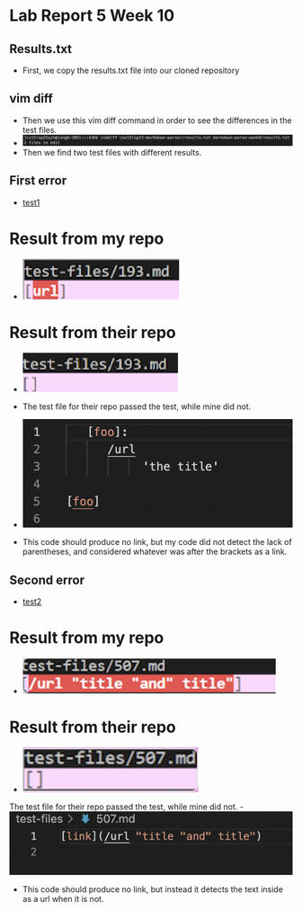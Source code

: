 # Lab Report 5 Week 10

## Results.txt   
-   First, we copy the results.txt file into our cloned repository

## vim diff   
- Then we use this vim diff command in order to see the differences in the test files.
- ![Image](vimdiff.png)
- Then we find two test files with different results. 

## First error
- [test1](https://github.com/nidhidhamnani/markdown-parser/blob/main/test-files/193.md)
# Result from my repo   
- ![Image](wrong193.png)   
# Result from their repo   
- ![Image](correct193.png)

- The test file for their repo passed the test, while mine did not.
- ![Image](193.png)   
- This code should produce no link, but my code did not detect the lack of parentheses, and considered whatever was after the brackets as a link. 

## Second error   
- [test2](https://github.com/nidhidhamnani/markdown-parser/blob/main/test-files/507.md)   
# Result from my repo
- ![Image](wrong507.png)  
# Result from their repo   
- ![Image](correct507.png)

The test file for their repo passed the test, while mine did not.
-![Image](507.png)
- This code should produce no link, but instead it detects the text inside as a url when it is not. 
